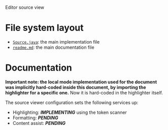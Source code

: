 Editor source view







# File system layout

- [`Source.java`](./Source.java): the main implementation file
- [`readme.md`](./readme.md): the main documentation file





# Documentation

__Important note: the local mode implementation used for the document was implicitly hard-coded inside this document, by importing the highlighter for a specific one.__ Now it is hard-coded in the highlighter itself.

The source viewer configuration sets the following services up:

- Highlighting: ___IMPLEMENTING___ using the token scanner
- Formatting: ___PENDING___
- Content assist: ___PENDING___

